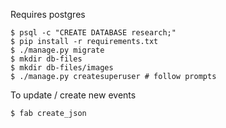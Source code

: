 Requires postgres

```
$ psql -c "CREATE DATABASE research;"
$ pip install -r requirements.txt
$ ./manage.py migrate
$ mkdir db-files
$ mkdir db-files/images
$ ./manage.py createsuperuser # follow prompts
```

To update / create new events
```bash
$ fab create_json
```